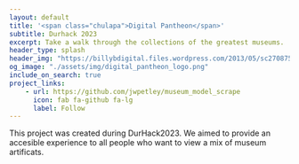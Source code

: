 ```yaml
---
layout: default
title: '<span class="chulapa">Digital Pantheon</span>'
subtitle: Durhack 2023
excerpt: Take a walk through the collections of the greatest museums.
header_type: splash
header_img: "https://billybdigital.files.wordpress.com/2013/05/sc270875.jpg?w=960&h=400&crop=1"
og_image: "./assets/img/digital_pantheon_logo.png"
include_on_search: true
project_links:
    - url: https://github.com/jwpetley/museum_model_scrape
      icon: fab fa-github fa-lg
      label: Follow
---
```



This project was created during DurHack2023. We aimed to provide an accesible experience to all people who want to view a mix of museum artificats.
